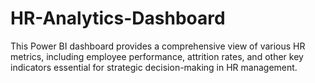 # HR-Analytics-Dashboard
This Power BI dashboard provides a comprehensive view of various HR metrics, including employee performance, attrition rates, and other key indicators essential for strategic decision-making in HR management.
